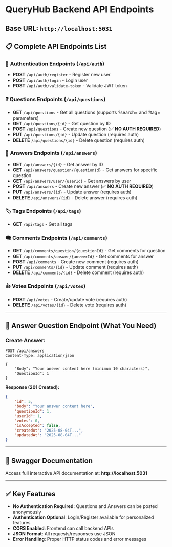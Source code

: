 # QueryHub Backend API Endpoints

## Base URL: `http://localhost:5031`

## 📋 **Complete API Endpoints List**

### 🔐 **Authentication Endpoints** (`/api/auth`)
- **POST** `/api/auth/register` - Register new user
- **POST** `/api/auth/login` - Login user  
- **POST** `/api/auth/validate-token` - Validate JWT token

### ❓ **Questions Endpoints** (`/api/questions`)
- **GET** `/api/questions` - Get all questions (supports ?search= and ?tag= parameters)
- **GET** `/api/questions/{id}` - Get question by ID
- **POST** `/api/questions` - Create new question (✅ **NO AUTH REQUIRED**)
- **PUT** `/api/questions/{id}` - Update question (requires auth)
- **DELETE** `/api/questions/{id}` - Delete question (requires auth)

### 💬 **Answers Endpoints** (`/api/answers`)
- **GET** `/api/answers/{id}` - Get answer by ID
- **GET** `/api/answers/question/{questionId}` - Get answers for specific question
- **GET** `/api/answers/user/{userId}` - Get answers by user
- **POST** `/api/answers` - Create new answer (✅ **NO AUTH REQUIRED**)
- **PUT** `/api/answers/{id}` - Update answer (requires auth)
- **DELETE** `/api/answers/{id}` - Delete answer (requires auth)

### 🏷️ **Tags Endpoints** (`/api/tags`)
- **GET** `/api/tags` - Get all tags

### 🗨️ **Comments Endpoints** (`/api/comments`)
- **GET** `/api/comments/question/{questionId}` - Get comments for question
- **GET** `/api/comments/answer/{answerId}` - Get comments for answer  
- **POST** `/api/comments` - Create new comment (requires auth)
- **PUT** `/api/comments/{id}` - Update comment (requires auth)
- **DELETE** `/api/comments/{id}` - Delete comment (requires auth)

### 👍 **Votes Endpoints** (`/api/votes`)
- **POST** `/api/votes` - Create/update vote (requires auth)
- **DELETE** `/api/votes/{id}` - Delete vote (requires auth)

---

## 🎯 **Answer Question Endpoint (What You Need)**

### **Create Answer:**
```http
POST /api/answers
Content-Type: application/json

{
    "Body": "Your answer content here (minimum 10 characters)",
    "QuestionId": 1
}
```

**Response (201 Created):**
```json
{
    "id": 5,
    "body": "Your answer content here",
    "questionId": 1,
    "userId": 1,
    "votes": 0,
    "isAccepted": false,
    "createdAt": "2025-08-04T...",
    "updatedAt": "2025-08-04T..."
}
```

---

## 📖 **Swagger Documentation**
Access full interactive API documentation at:
**http://localhost:5031**

---

## ✅ **Key Features**
- **No Authentication Required**: Questions and Answers can be posted anonymously
- **Authentication Optional**: Login/Register available for personalized features
- **CORS Enabled**: Frontend can call backend APIs
- **JSON Format**: All requests/responses use JSON
- **Error Handling**: Proper HTTP status codes and error messages
